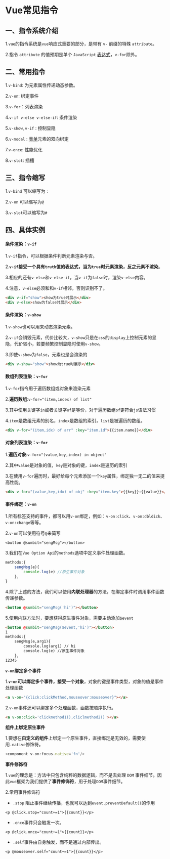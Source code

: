 # Vue常见指令

## 一、指令系统介绍

1.`vue`的指令系统是`vue`响应式重要的部分，是带有 `v-` 前缀的特殊 `attribute`。

2.指令 `attribute` 的值预期是单个 `JavaScript` [表达式](https://so.csdn.net/so/search?q=表达式&spm=1001.2101.3001.7020)，`v-for`除外。

## 二、常用指令

1.`v-bind`: 为元素属性传递动态参数。

2.`v-on`: 绑定事件

3.`v-for`：列表渲染

4.`v-if v-else v-else-if`: 条件渲染

5.`v-show,v-if` : 控制显隐

6.`v-modal` :  [表单](https://so.csdn.net/so/search?q=表单&spm=1001.2101.3001.7020)元素的双向绑定

7.`v-once`: 性能优化

8.`v-slot`: 插槽

## 三、指令缩写

1.`v-bind` 可以缩写为 `:`

2.`v-on` 可以缩写为`@`

3.`v-slot`可以缩写为`#`

## 四、具体实例

####  **条件渲染：`v-if`**

1.`v-if`指令，可以根据条件判断元素渲染与否。

2.**`v-if`接受一个具有`truth`值的表达式，当为`true`时元素渲染，反之元素不渲染**。

3.相应的还有`v-else`和`v-else-if`，当`v-if`为`false`时，渲染`v-else`内容。

4.注意，`v-else`必须和和`v-if`相邻，否则识别不了。

```html
<div v-if="show">show为true时展示</div>
<div v-else>show为false时展示</div>
```

####  **条件渲染：`v-show`**

1.`v-show`也可以用来动态渲染元素。

2.`v-if`会销毁元素，代价比较大，`v-show`只是在`css`的`display`上控制元素的显隐，代价较小，若要频繁控制显隐时使用`v-show`。

3.即使`v-show`为`false`，元素也是会渲染的

```html
<div v-show="show">show为true时展示</div>
```

####  **数组列表渲染：`v-for`**

1.`v-for`指令用于遍历数组或对象来渲染元素

2.**遍历数组**:`v-for="(item,index) of list"`

3.其中使用关键字`in`或者关键字`of`是等价，对于遍历数组`of`更符合`js`语法习惯

4.`item`是数组元素的别名，`index`是数组的索引，`list`是被遍历的数组。

```html
<div v-for="(item,idx) of arr" :key="item.id">{{item.name}}</div>
```

####  **对象列表渲染：`v-for`**

1.**遍历对象**:`v-for="(value,key,index) in object"`

2.其中`value`是对象的值，`key`是对象的键，`index`是遍历的索引

3.在使用`v-for`遍历时，最好给每个元素添加一个`key`属性，绑定独一无二的值来提高性能。

```html
<div v-for="(value,key,idx) of obj" :key="item.key">{{key}}:{{value}}</div>
```

#### **事件绑定：`v-on`**

1.所有标签支持的事件，都可以用`v-on`绑定，例如：`v-on:click`、`v-on:dbldick`、`v-on:change`等等。

2.`v-on`可以使用符号`@`来简写

```markup
<button @sumbit="sengMsg"></button>
```

3.我们在`Vue Option Api`的`methods`选项中定义事件处理函数。

```javascript
methods:{
	sengMsg(e){
		console.log(e) //原生事件对象
	},
}
```

4.除了上述的方法，我们可以使用**内联处理器**的方法，在绑定事件时调用事件函数传递参数。

```html
<button @sumbit="sengMsg('hi')"></button> 
```

5.使用内联方法时，要想获得原生事件对象，需要主动添加`$event`

```html
<button @sumbit="sengMsg($event,'hi')"></button> 
1
methods:{
	sengMsg(e,arg1){
		console.log(arg1) // hi
		console.log(e) //原生事件对象
	},
12345
```

**`v-on`绑定多个事件**

1.**`v-on`可以绑定多个事件，接受一个对象**，对象的键是事件类型，对象的值是事件处理函数

```html
<a v-on="{click:clickMethod,mouseover:mouseover}"></a>
```

2.`v-on`事件还可以绑定多个处理函数，函数按顺序执行。

```html
<a v-on:click='clickmethod1(),cliclmethod2()'></a>
```

**组件上绑定原生事件**

1.要想在**自定义的组件**上绑定一个原生事件，直接绑定是无效的，需要使用`.native`修饰符。

```javascript
<component v-on:focus.native='fn'/>
```

**事件修饰符**

1.`vue`的理念是：方法中只包含纯粹的数据逻辑，而不是去处理 `DOM` 事件细节。因此`vue`框架为我们提供了**事件修饰符**，用于处理`DOM`事件细节。

2.常用事件修饰符

- `.stop` 阻止事件继续传播，也就可以达到`event.preventDefault()`的作用

```markup
<p @click.stop="count+=1">{{count}}</p>
```

- `.once`事件只会触发一次。

```markup
<p @click.once="count+=1">{{count}}</p>
```

- `.self`事件由自身触发，而不是通过内部传出。

```markup
<p @mouseover.self="count+=1">{{count}}</p>
```